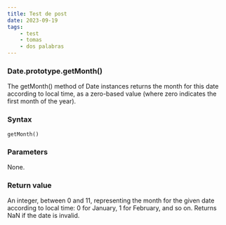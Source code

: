 ```yaml
---
title: Test de post
date: 2023-09-19
tags:
    - test
    - tomas
    - dos palabras
---
```


### Date.prototype.getMonth()

The getMonth() method of Date instances returns the month for this date according to local time, as a zero-based value (where zero indicates the first month of the year).

### Syntax

```
getMonth()
```

### Parameters

None.

### Return value

An integer, between 0 and 11, representing the month for the given date according to local time: 0 for January, 1 for February, and so on. Returns NaN if the date is invalid.
